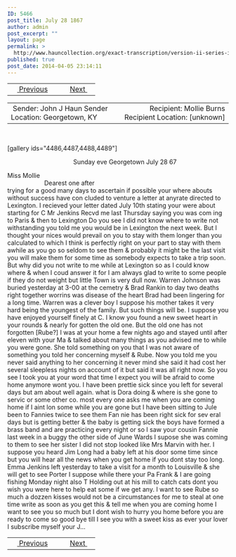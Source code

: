 ```yaml
---
ID: 5466
post_title: July 28 1867
author: admin
post_excerpt: ""
layout: page
permalink: >
  http://www.hauncollection.org/exact-transcription/version-ii-series-iii/july-28-1867/
published: true
post_date: 2014-04-05 23:14:11
---
```

<table style="width: 100%;" align="center">
<tbody>
<tr>
<td width="50%"> <a href="http://www.hauncollection.org/version-2/version-ii-series-iii/july-10-1867/"><img src="https://lh3.googleusercontent.com/-EFJpxxNiPNw/VqgtWBCZrMI/AAAAAAAAAFU/WfY4lPFWWkg/s800-Ic42/Soeb-Plain-Arrows-8-10px.png" alt="" width="10" height="10" /> Previous</a></td>
<td style="text-align: right;"><a href="http://www.hauncollection.org/version-2/version-ii-series-iii/august-28-1867/">Next <img src="https://lh3.googleusercontent.com/-67k0cYlpXHw/VqgtWKz1MXI/AAAAAAAAAFU/k9PW_Piyurk/s800-Ic42/Soeb-Plain-Arrows-5-10px.png" alt="" width="10" height="10" /></a></td>
</tr>
</tbody>
</table>
<table style="width: 100%;" align="center">
<tbody>
<tr>
<td width="50%"> Sender: John J Haun
Sender Location: Georgetown, KY</td>
<td style="text-align: right;">Recipient: Mollie Burns
Recipient Location: [unknown]</td>
</tr>
</tbody>
</table>
&nbsp;

[gallery ids="4486,4487,4488,4489"]
<p style="padding-left: 150px;">Sunday eve
Georgetown July 28 67</p>
Miss Mollie
<div style="text-indent: 6em;">Dearest one after</div>
trying for a good many days to
ascertain if possible your where
abouts without success have con
cluded to venture a letter at anyrate
directed to Lexington. I recieved
your letter dated July 10th stating
your were about starting for C
Mr Jenkins Recvd me last
Thursday saying you was com
ing to Paris &amp; then to Lexington
Do you see I did not know
where to write not withstanding
you told me you would be in
Lexington the next week. But
I thought your nices would
prevail on you to stay with
them longer than you calculated
to which I think is perfectly right
on your part to stay with them
awhile as you go so seldom to see
them &amp; probably it might be the
last visit you will make them
for some time as somebody expects
to take a trip soon. But why did
you not write to me while at
Lexington so as I could know
where &amp; when I coud answer it
for I am always glad to write
to some people if they do not
weight but little Town is very
dull now. Warren Johnson was
buried yesterday at 3-00 at the
cemetry &amp; Brad Rankin to
day two deaths right together
worrins was disease of the heart
Brad had been lingering for
a long time. Warren was a clever
boy I suppose his mother takes
it very hard being the youngest
of the family. But such things
will be. I suppose you have
enjoyed yourself finely at C.
I know you found a new sweet
heart in your rounds &amp; nearly for
gotten the old one. But the old
one has not forgotten [Rube?] I was
at your home a few nights ago
and stayed until after eleven
with your Ma &amp; talked about
many things as you advised me
to while you were gone. She told
something on you that I was
not aware of something you
told her concerning myself &amp;
Rube. Now you told me you never
said anything to her concerning
it never mind she said it had
cost her several sleepless nights
on account of it but said it was
all right now. So you see I took you
at your word that time
I expect you will be afraid to
come home anymore wont
you. I have been prettie sick
since you left for several days
but am about well again. what
is Dora doing &amp; where is she gone
to servic or some other co. most
every one asks me when you
are coming home if I aint lon
some while you are gone but
I have been sitting to Jule been
to Fannies twice to see them Fan
nie has been right sick for sev
eral days but is getting better &amp;
the baby is getting sick the boys
have formed a brass band and are
practicing every night or so
I saw your cousin Fannie last
week in a buggy the other side of
June Wards I supose she was
coming to them to see her sister
I did not stop looked like Mrs
Marvin with her. I suppose
you heard Jim Long had a baby
left at his door some time since
but you will hear all the news
when you get home if you dont
stay too long. Emma Jenkins
left yesterday to take a visit for a
month to Louisville &amp; she will
get to see Porter I suppose while
there your Pa Frank &amp; I are
going fishing Monday night also
T Holding out at his mill
to catch cats dont you wish
you were here to help eat some
if we get any. I want to see
Rube so much a dozzen
kisses would not be a circumstances
for me to steal at one time
write as soon as you get this
&amp; tell me when you are coming
home I want to see you so much
but I dont wish to hurry you
home before you are ready to
come so good bye till I see
you with a sweet kiss as ever your
lover I subscribe myself your J...
<table style="width: 100%;" align="center">
<tbody>
<tr>
<td width="50%"> <a href="http://www.hauncollection.org/version-2/version-ii-series-iii/july-10-1867/"><img src="https://lh3.googleusercontent.com/-EFJpxxNiPNw/VqgtWBCZrMI/AAAAAAAAAFU/WfY4lPFWWkg/s800-Ic42/Soeb-Plain-Arrows-8-10px.png" alt="" width="10" height="10" /> Previous</a></td>
<td style="text-align: right;"><a href="http://www.hauncollection.org/version-2/version-ii-series-iii/august-28-1867/">Next <img src="https://lh3.googleusercontent.com/-67k0cYlpXHw/VqgtWKz1MXI/AAAAAAAAAFU/k9PW_Piyurk/s800-Ic42/Soeb-Plain-Arrows-5-10px.png" alt="" width="10" height="10" /></a></td>
</tr>
</tbody>
</table>